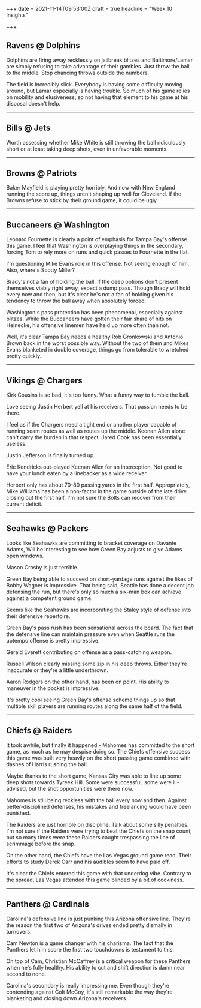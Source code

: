 +++
date = 2021-11-14T09:53:00Z
draft = true
headline = "Week 10 Insights"

+++
## Ravens @ Dolphins

Dolphins are firing away recklessly on jailbreak blitzes and Baltimore/Lamar are simply refusing to take advantage of their gambles. Just throw the ball to the middle. Stop chancing throws outside the numbers.

The field is incredibly slick. Everybody is having some difficulty moving around, but Lamar especially is having trouble. So much of his game relies on mobility and elusiveness, so not having that element to his game at his disposal doesn't help.

***

## Bills @ Jets

Worth assessing whether Mike White is still throwing the ball ridiculously short or at least taking deep shots, even in unfavorable moments.

***

## Browns @ Patriots

Baker Mayfield is playing pretty horribly. And now with New England running the score up, things aren't shaping up well for Cleveland. If the Browns refuse to stick by their ground game, it could be ugly.

***

## Buccaneers @ Washington

Leonard Fournette is clearly a point of emphasis for Tampa Bay's offense this game. I feel that Washington is overplaying things in the secondary, forcing Tom to rely more on runs and quick passes to Fournette in the flat.

I'm questioning Mike Evans role in this offense. Not seeing enough of him. Also, where's Scotty Miller?

Brady's not a fan of holding the ball. If the deep options don't present themselves viably right away, expect a dump pass. Though Brady will hold every now and then, but it's clear he's not a fan of holding given his tendency to throw the ball away when absolutely forced.

Washington's pass protection has been phenomenal, especially against blitzes. While the Buccaneers have gotten their fair share of hits on Heinecke, his offensive linemen have held up more often than not.

Well, it's clear Tampa Bay needs a healthy Rob Gronkowski and Antonio Brown back in the worst possible way. Without the two of them and Mikes Evans blanketed in double coverage, things go from tolerable to wretched pretty quickly.

***

## Vikings @ Chargers

Kirk Cousins is so bad, it's too funny. What a funny way to fumble the ball.

Love seeing Justin Herbert yell at his receivers. That passion needs to be there.

I feel as if the Chargers need a tight end or another player capable of running seam routes as well as routes up the middle. Keenan Allen alone can't carry the burden in that respect. Jared Cook has been essentially useless.

Justin Jefferson is finally turned up.

Eric Kendricks out-played Keenan Allen for an interception. Not good to have your lunch eaten by a linebacker as a wide receiver.

Herbert only has about 70-80 passing yards in the first half. Appropriately, Mike Williams has been a non-factor in the game outside of the late drive closing out the first half. I'm not sure the Bolts can recover from their current deficit.

***

## Seahawks @ Packers

Looks like Seahawks are committing to bracket coverage on Davante Adams, Will be interesting to see how Green Bay adjusts to give Adams open windows.

Mason Crosby is just terrible.

Green Bay being able to succeed on short-yardage runs against the likes of Bobby Wagner is impressive. That being said, Seattle has done a decent job defensing the run, but there's only so much a six-man box can achieve against a competent ground game.

Seems like the Seahawks are incorporating the Staley style of defense into their defensive repertoire.

Green Bay's pass rush has been sensational across the board. The fact that the defensive line can maintain pressure even when Seattle runs the uptempo offense is pretty impressive.

Gerald Everett contributing on offense as a pass-catching weapon.

Russell Wilson clearly missing some zip in his deep throws. Either they're inaccurate or they're a little underthrown.

Aaron Rodgers on the other hand, has been on point. His ability to maneuver in the pocket is impressive.

It's pretty cool seeing Green Bay's offense scheme things up so that multiple skill players are running routes along the same half of the field.

***

## Chiefs @ Raiders

It took awhile, but finally it happened - Mahomes has committed to the short game, as much as he may despise doing so. The Chiefs offensive success this game was built very heavily on the short passing game combined with  dashes of Harris rushing the ball.

Maybe thanks to the short game, Kansas City was able to line up some deep shots towards Tyreek Hill. Some were successful, some were ill-advised, but the shot opportunities were there now.

Mahomes is still being reckless with the ball every now and then. Against better-disciplined defenses, his mistakes and freelancing would have been punished.

The Raiders are just horrible on discipline. Talk about some silly penalties. I'm not sure if the Raiders were trying to beat the Chiefs on the snap count, but so many times were these Raiders caught trespassing the line of scrimmage before the snap. 

On the other hand, the Chiefs have the Las Vegas ground game read. Their efforts to study Derek Carr and his audibles seem to have paid off.

It's clear the Chiefs entered this game with that underdog vibe. Contrary to the spread, Las Vegas attended this game blinded by a bit of cockiness. 

***

## Panthers @ Cardinals

Carolina's defensive line is just punking this Arizona offensive line. They're the reason the first two of Arizona's drives ended pretty dismally in turnovers.

Cam Newton is a game changer with his charisma. The fact that the Panthers let him score the first two touchdowns is testament to this.

On top of Cam, Christian McCaffrey is a critical weapon for these Panthers when he's fully healthy. His ability to cut and shift direction is damn near second to none.

Carolina's secondary is really impressing me. Even though they're contending against Colt McCoy, it's still remarkable the way they're blanketing and closing down Arizona's receivers.